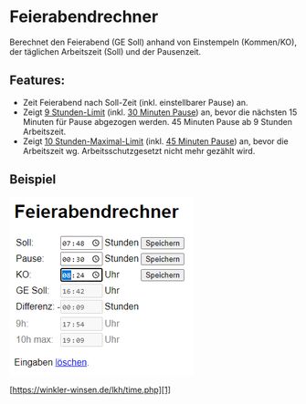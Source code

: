 # Feierabendrechner
Berechnet den Feierabend (GE Soll) anhand von Einstempeln (Kommen/KO), der täglichen Arbeitszeit (Soll) und der Pausenzeit.

## Features:
- Zeit Feierabend nach Soll-Zeit (inkl. einstellbarer Pause) an.
- Zeigt [9 Stunden-Limit][ArbZG3] (inkl. [30 Minuten Pause][ArbZG4]) an, bevor die nächsten 15 Minuten für Pause abgezogen werden. 45 Minuten Pause ab 9 Stunden Arbeitszeit.
- Zeigt [10 Stunden-Maximal-Limit][ArbZG3] (inkl. [45 Minuten Pause][ArbZG4]) an, bevor die Arbeitszeit wg. Arbeitsschutzgesetzt nicht mehr gezählt wird. 

## Beispiel
![Screenshot Google Chrome][Chrome]

[https://winkler-winsen.de/lkh/time.php][1]

[1]: https://winkler-winsen.de/lkh/time.php
[ArbZG3]: https://www.gesetze-im-internet.de/arbzg/__3.html
[ArbZG4]: https://www.gesetze-im-internet.de/arbzg/__4.html
[Chrome]: https://raw.githubusercontent.com/winkler-winsen/Feierabendrechner/master/GoogleChome.png "Screenshot Google Chrome"
